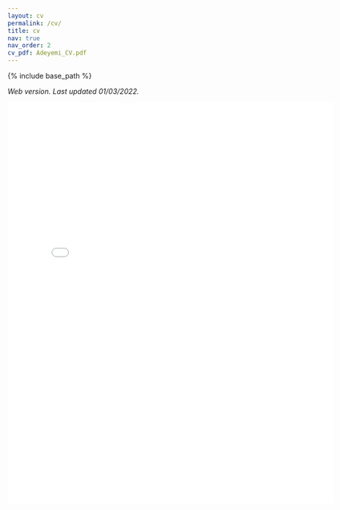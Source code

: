 ```yaml
---
layout: cv
permalink: /cv/
title: cv
nav: true
nav_order: 2
cv_pdf: Adeyemi_CV.pdf
---
```


{% include base_path %}

*Web version. Last updated 01/03/2022.*
<!-- 
[View/Download CV](https://adeyemiadeoye.github.io/assets/pdf/Adeyemi_CV.pdf) -->

<embed src="{{ site.baseurl }}/files/Adeyemi_CV.pdf" width="650" height="800" type='application/pdf'>
